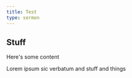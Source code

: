 ```yaml
---
title: Test
type: sermon
---
```


## Stuff

Here's some content

<Link doc="something.md" excerpt="Stuff" />

Lorem ipsum sic verbatum and stuff and things

<Link doc="other-thing.md" />

